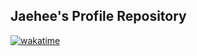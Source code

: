 ## Jaehee's Profile Repository

[![wakatime](https://wakatime.com/badge/user/8bc0652f-cff0-43d7-8629-5f69f3ac590c.svg)](https://wakatime.com/@8bc0652f-cff0-43d7-8629-5f69f3ac590c)

